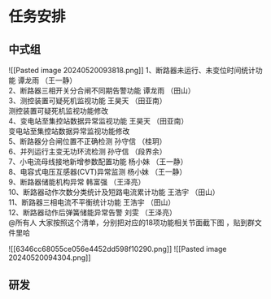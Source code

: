# 任务安排

## 中式组

![[Pasted image 20240520093818.png]]
1、断路器未运行、未变位时间统计功能 谭龙雨 （王一静）  
2、断路器三相开关分合闸不同期告警功能 谭龙雨 （田山）  
3、测控装置可疑死机监视功能 王昊天 （田亚南）  
测控装置可疑死机监视功能修改  
4、变电站至集控站数据异常监视功能 王昊天 （田亚南）  
变电站至集控站数据异常监视功能修改  
5、断路器分合闸位置不正确检测 孙守信 （桂玥）  
6、并列运行主变无功环流检测 孙守信 （段界余）  
7、小电流母线接地新增参数配置功能 杨小妹 （王一静）  
8、电容式电压互感器(CVT)异常监测 杨小妹 （王一静）  
9、断路器储能机构异常 韩富强 （王泽亮）  
10、断路器动作次数分类统计及短路电流累计功能 王浩宇 （田山）  
11、断路器三相电流不平衡统计功能 王浩宇 （田山）  
12、断路器动作后弹簧储能异常告警 刘雯 （王泽亮）  
@所有人 大家按照这个清单，分别把对应的18项功能相关节面截下图 ，贴到群文件里哈

![[6346cc68055ce056e4452dd598f10290.png]]
![[Pasted image 20240520094304.png]]



## 研发
